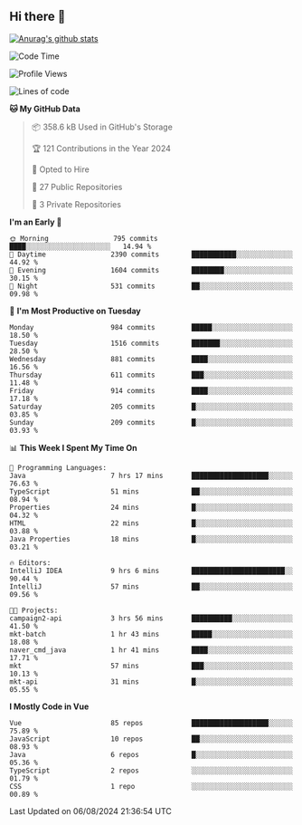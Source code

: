 ## Hi there 👋

[![Anurag's github stats](https://github-readme-stats.vercel.app/api?username=Songwonseok)](https://github.com/anuraghazra/github-readme-stats)



<!--START_SECTION:waka-->
![Code Time](http://img.shields.io/badge/Code%20Time-2%2C966%20hrs%2011%20mins-blue)

![Profile Views](http://img.shields.io/badge/Profile%20Views-0-blue)

![Lines of code](https://img.shields.io/badge/From%20Hello%20World%20I%27ve%20Written-34.8%20million%20lines%20of%20code-blue)

**🐱 My GitHub Data** 

> 📦 358.6 kB Used in GitHub's Storage 
 > 
> 🏆 121 Contributions in the Year 2024
 > 
> 💼 Opted to Hire
 > 
> 📜 27 Public Repositories 
 > 
> 🔑 3 Private Repositories 
 > 
**I'm an Early 🐤** 

```text
🌞 Morning                795 commits         ████░░░░░░░░░░░░░░░░░░░░░   14.94 % 
🌆 Daytime                2390 commits        ███████████░░░░░░░░░░░░░░   44.92 % 
🌃 Evening                1604 commits        ████████░░░░░░░░░░░░░░░░░   30.15 % 
🌙 Night                  531 commits         ██░░░░░░░░░░░░░░░░░░░░░░░   09.98 % 
```
📅 **I'm Most Productive on Tuesday** 

```text
Monday                   984 commits         █████░░░░░░░░░░░░░░░░░░░░   18.50 % 
Tuesday                  1516 commits        ███████░░░░░░░░░░░░░░░░░░   28.50 % 
Wednesday                881 commits         ████░░░░░░░░░░░░░░░░░░░░░   16.56 % 
Thursday                 611 commits         ███░░░░░░░░░░░░░░░░░░░░░░   11.48 % 
Friday                   914 commits         ████░░░░░░░░░░░░░░░░░░░░░   17.18 % 
Saturday                 205 commits         █░░░░░░░░░░░░░░░░░░░░░░░░   03.85 % 
Sunday                   209 commits         █░░░░░░░░░░░░░░░░░░░░░░░░   03.93 % 
```


📊 **This Week I Spent My Time On** 

```text
💬 Programming Languages: 
Java                     7 hrs 17 mins       ███████████████████░░░░░░   76.63 % 
TypeScript               51 mins             ██░░░░░░░░░░░░░░░░░░░░░░░   08.94 % 
Properties               24 mins             █░░░░░░░░░░░░░░░░░░░░░░░░   04.32 % 
HTML                     22 mins             █░░░░░░░░░░░░░░░░░░░░░░░░   03.88 % 
Java Properties          18 mins             █░░░░░░░░░░░░░░░░░░░░░░░░   03.21 % 

🔥 Editors: 
IntelliJ IDEA            9 hrs 6 mins        ███████████████████████░░   90.44 % 
IntelliJ                 57 mins             ██░░░░░░░░░░░░░░░░░░░░░░░   09.56 % 

🐱‍💻 Projects: 
campaign2-api            3 hrs 56 mins       ██████████░░░░░░░░░░░░░░░   41.50 % 
mkt-batch                1 hr 43 mins        █████░░░░░░░░░░░░░░░░░░░░   18.08 % 
naver_cmd_java           1 hr 41 mins        ████░░░░░░░░░░░░░░░░░░░░░   17.71 % 
mkt                      57 mins             ███░░░░░░░░░░░░░░░░░░░░░░   10.13 % 
mkt-api                  31 mins             █░░░░░░░░░░░░░░░░░░░░░░░░   05.55 % 
```

**I Mostly Code in Vue** 

```text
Vue                      85 repos            ███████████████████░░░░░░   75.89 % 
JavaScript               10 repos            ██░░░░░░░░░░░░░░░░░░░░░░░   08.93 % 
Java                     6 repos             █░░░░░░░░░░░░░░░░░░░░░░░░   05.36 % 
TypeScript               2 repos             ░░░░░░░░░░░░░░░░░░░░░░░░░   01.79 % 
CSS                      1 repo              ░░░░░░░░░░░░░░░░░░░░░░░░░   00.89 % 
```




 Last Updated on 06/08/2024 21:36:54 UTC
<!--END_SECTION:waka-->
